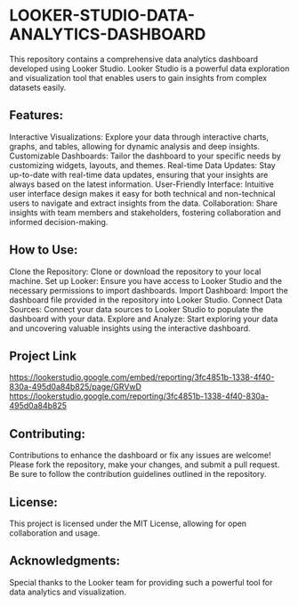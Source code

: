 # LOOKER-STUDIO-DATA-ANALYTICS-DASHBOARD
This repository contains a comprehensive data analytics dashboard developed using Looker Studio. Looker Studio is a powerful data exploration and visualization tool that enables users to gain insights from complex datasets easily.

## Features:

Interactive Visualizations: Explore your data through interactive charts, graphs, and tables, allowing for dynamic analysis and deep insights.
Customizable Dashboards: Tailor the dashboard to your specific needs by customizing widgets, layouts, and themes.
Real-time Data Updates: Stay up-to-date with real-time data updates, ensuring that your insights are always based on the latest information.
User-Friendly Interface: Intuitive user interface design makes it easy for both technical and non-technical users to navigate and extract insights from the data.
Collaboration: Share insights with team members and stakeholders, fostering collaboration and informed decision-making.

## How to Use:

Clone the Repository: Clone or download the repository to your local machine.
Set up Looker: Ensure you have access to Looker Studio and the necessary permissions to import dashboards.
Import Dashboard: Import the dashboard file provided in the repository into Looker Studio.
Connect Data Sources: Connect your data sources to Looker Studio to populate the dashboard with your data.
Explore and Analyze: Start exploring your data and uncovering valuable insights using the interactive dashboard.

## Project Link
https://lookerstudio.google.com/embed/reporting/3fc4851b-1338-4f40-830a-495d0a84b825/page/GRVwD
https://lookerstudio.google.com/reporting/3fc4851b-1338-4f40-830a-495d0a84b825

## Contributing:

Contributions to enhance the dashboard or fix any issues are welcome! Please fork the repository, make your changes, and submit a pull request. Be sure to follow the contribution guidelines outlined in the repository.

## License:

This project is licensed under the MIT License, allowing for open collaboration and usage.

## Acknowledgments:

Special thanks to the Looker team for providing such a powerful tool for data analytics and visualization.
